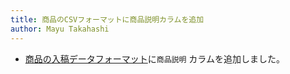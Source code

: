 ```yaml
---
title: 商品のCSVフォーマットに商品説明カラムを追加
author: Mayu Takahashi
---
```


- [商品の入稿データフォーマット](/docs/csv)に`商品説明` カラムを追加しました。
